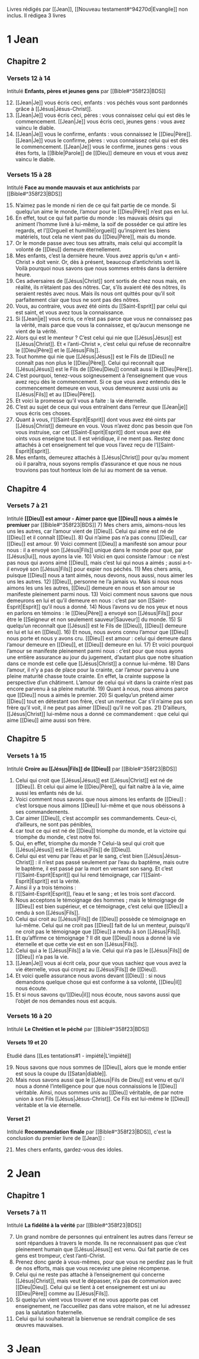 Livres rédigés par [[Jean]], [[Nouveau testament#^94270d|Evangile]] non inclus. Il rédigea 3 livres
# 1 Jean
## Chapitre 2
### Versets 12 à 14
Intitulé **Enfants, pères et jeunes gens** par [[Bible#^358f23|BDS]]

12) [[Jean|Je]] vous écris ceci, enfants : vos péchés vous sont pardonnés grâce à [[Jésus|Jésus-Christ]].
13) [[Jean|Je]] vous écris ceci, pères : vous connaissez celui qui est dès le commencement. [[Jean|Je]] vous écris ceci, jeunes gens : vous avez vaincu le diable.
14) [[Jean|Je]] vous le confirme, enfants : vous connaissez le [[Dieu|Père]]. [[Jean|Je]] vous le confirme, pères : vous connaissez celui qui est dès le commencement. [[Jean|Je]] vous le confirme, jeunes gens : vous êtes forts, la [[Bible|Parole]] de [[Dieu]] demeure en vous et vous avez vaincu le diable.
### Versets 15 à 28
Intitulé **Face au monde mauvais et aux antichrists** par [[Bible#^358f23|BDS]]

15) N’aimez pas le monde ni rien de ce qui fait partie de ce monde. Si quelqu’un aime le monde, l’amour pour le [[Dieu|Père]] n’est pas en lui.
16) En effet, tout ce qui fait partie du monde : les mauvais désirs qui animent l’homme livré à lui-même, la soif de posséder ce qui attire les regards, et l’[[Orgueil et humilité|orgueil]] qu’inspirent les biens matériels, tout cela ne vient pas du [[Dieu|Père]], mais du monde.
17) Or le monde passe avec tous ses attraits, mais celui qui accomplit la volonté de [[Dieu]] demeure éternellement.
18) Mes enfants, c’est la dernière heure. Vous avez appris qu’un « anti-Christ » doit venir. Or, dès à présent, beaucoup d’antichrists sont là. Voilà pourquoi nous savons que nous sommes entrés dans la dernière heure.
19) Ces adversaires de [[Jésus|Christ]] sont sortis de chez nous mais, en réalité, ils n’étaient pas des nôtres. Car, s’ils avaient été des nôtres, ils seraient restés avec nous. Mais ils nous ont quittés pour qu’il soit parfaitement clair que tous ne sont pas des nôtres.
20) Vous, au contraire, vous avez été oints du [[Saint-Esprit]] par celui qui est saint, et vous avez tous la connaissance.
21) Si [[Jean|je]] vous écris, ce n’est pas parce que vous ne connaissez pas la vérité, mais parce que vous la connaissez, et qu’aucun mensonge ne vient de la vérité.
22) Alors qui est le menteur ? C’est celui qui nie que [[Jésus|Jésus]] est [[Jésus|Christ]]. Et « l’anti-Christ », c’est celui qui refuse de reconnaître le [[Dieu|Père]] et le [[Jésus|Fils]].
23) Tout homme qui nie que [[Jésus|Jésus]] est le Fils de [[Dieu]] ne connaît pas non plus le [[Dieu|Père]]. Celui qui reconnaît que [[Jésus|Jésus]] est le Fils de [[Dieu|Dieu]] connaît aussi le [[Dieu|Père]].
24) C’est pourquoi, tenez-vous soigneusement à l’enseignement que vous avez reçu dès le commencement. Si ce que vous avez entendu dès le commencement demeure en vous, vous demeurerez aussi unis au [[Jésus|Fils]] et au [[Dieu|Père]].
25) Et voici la promesse qu’il vous a faite : la vie éternelle.
26) C’est au sujet de ceux qui vous entraînent dans l’erreur que [[Jean|je]] vous écris ces choses.
27) Quant à vous, l’[[Saint-Esprit|Esprit]] dont vous avez été oints par [[Jésus|Christ]] demeure en vous. Vous n’avez donc pas besoin que l’on vous instruise, car cet [[Saint-Esprit|Esprit]] dont vous avez été oints vous enseigne tout. Il est véridique, il ne ment pas. Restez donc attachés à cet enseignement tel que vous l’avez reçu de l’[[Saint-Esprit|Esprit]].
28) Mes enfants, demeurez attachés à [[Jésus|Christ]] pour qu’au moment où il paraîtra, nous soyons remplis d’assurance et que nous ne nous trouvions pas tout honteux loin de lui au moment de sa venue.
## Chapitre 4
### Versets 7 à 21
Intitulé **[[Dieu]] est amour - Aimer parce que [[Dieu]] nous a aimés le premiuer** par [[Bible#^358f23|BDS]]
7) Mes chers amis, aimons-nous les uns les autres, car l’amour vient de [[Dieu]]. Celui qui aime est né de [[Dieu]] et il connaît [[Dieu]].
8) Qui n’aime pas n’a pas connu [[Dieu]], car [[Dieu]] est amour.
9) Voici comment [[Dieu]] a manifesté son amour pour nous : il a envoyé son [[Jésus|Fils]] unique dans le monde pour que, par [[Jésus|lui]], nous ayons la vie.
10) Voici en quoi consiste l’amour : ce n’est pas nous qui avons aimé [[Dieu]], mais c’est lui qui nous a aimés ; aussi a-t-il envoyé son [[Jésus|Fils]] pour expier nos péchés.
11) Mes chers amis, puisque [[Dieu]] nous a tant aimés, nous devons, nous aussi, nous aimer les uns les autres.
12) [[Dieu]], personne ne l’a jamais vu. Mais si nous nous aimons les uns les autres, [[Dieu]] demeure en nous et son amour se manifeste pleinement parmi nous.
13) Voici comment nous savons que nous demeurons en lui et qu’il demeure en nous : c’est par son [[Saint-Esprit|Esprit]] qu’il nous a donné.
14) Nous l’avons vu de nos yeux et nous en parlons en témoins : le [[Dieu|Père]] a envoyé son [[Jésus|Fils]] pour être le [[Seigneur et non seulement sauveur|Sauveur]] du monde.
15) Si quelqu’un reconnaît que [[Jésus]] est le Fils de [[Dieu]], [[Dieu]] demeure en lui et lui en [[Dieu]].
16) Et nous, nous avons connu l’amour que [[Dieu]] nous porte et nous y avons cru. [[Dieu]] est amour : celui qui demeure dans l’amour demeure en [[Dieu]], et [[Dieu]] demeure en lui.
17) Et voici pourquoi l’amour se manifeste pleinement parmi nous : c’est pour que nous ayons une entière assurance au jour du jugement, d’autant plus que notre situation dans ce monde est celle que [[Jésus|Christ]] a connue lui-même.
18) Dans l’amour, il n’y a pas de place pour la crainte, car l’amour parvenu à une pleine maturité chasse toute crainte. En effet, la crainte suppose la perspective d’un châtiment. L’amour de celui qui vit dans la crainte n’est pas encore parvenu à sa pleine maturité.
19) Quant à nous, nous aimons parce que [[Dieu]] nous a aimés le premier.
20) Si quelqu’un prétend aimer [[Dieu]] tout en détestant son frère, c’est un menteur. Car s’il n’aime pas son frère qu’il voit, il ne peut pas aimer [[Dieu]] qu’il ne voit pas.
21) D’ailleurs, [[Jésus|Christ]] lui-même nous a donné ce commandement : que celui qui aime [[Dieu]] aime aussi son frère.
## Chapitre 5
### Versets 1 à 15
Intitulé **Croire au [[Jésus|Fils]] de [[Dieu]]** par [[Bible#^358f23|BDS]]

1) Celui qui croit que [[Jésus|Jésus]] est [[Jésus|Christ]] est né de [[Dieu]]. Et celui qui aime le [[Dieu|Père]], qui fait naître à la vie, aime aussi les enfants nés de lui.
2) Voici comment nous savons que nous aimons les enfants de [[Dieu]] : c’est lorsque nous aimons [[Dieu]] lui-même et que nous obéissons à ses commandements.
3) Car aimer [[Dieu]], c’est accomplir ses commandements. Ceux-ci, d’ailleurs, ne sont pas pénibles,
4) car tout ce qui est né de [[Dieu]] triomphe du monde, et la victoire qui triomphe du monde, c’est notre foi.
5) Qui, en effet, triomphe du monde ? Celui-là seul qui croit que [[Jésus|Jésus]] est le [[Jésus|Fils]] de [[Dieu]].
6) Celui qui est venu par l’eau et par le sang, c’est bien [[Jésus|Jésus-Christ]] : il n’est pas passé seulement par l’eau du baptême, mais outre le baptême, il est passé par la mort en versant son sang. Et c’est l’[[Saint-Esprit|Esprit]] qui lui rend témoignage, car l’[[Saint-Esprit|Esprit]] est la vérité.
7) Ainsi il y a trois témoins :
8) l’[[Saint-Esprit|Esprit]], l’eau et le sang ; et les trois sont d’accord.
9) Nous acceptons le témoignage des hommes ; mais le témoignage de [[Dieu]] est bien supérieur, et ce témoignage, c’est celui que [[Dieu]] a rendu à son [[Jésus|Fils]]. 
10) Celui qui croit au [[Jésus|Fils]] de [[Dieu]] possède ce témoignage en lui-même. Celui qui ne croit pas [[Dieu]] fait de lui un menteur, puisqu’il ne croit pas le témoignage que [[Dieu]] a rendu à son [[Jésus|Fils]].
11) Et qu’affirme ce témoignage ? Il dit que [[Dieu]] nous a donné la vie éternelle et que cette vie est en son [[Jésus|Fils]].
12) Celui qui a le [[Jésus|Fils]] a la vie. Celui qui n’a pas le [[Jésus|Fils]] de [[Dieu]] n’a pas la vie.
13) [[Jean|Je]] vous ai écrit cela, pour que vous sachiez que vous avez la vie éternelle, vous qui croyez au [[Jésus|Fils]] de [[Dieu]].
14) Et voici quelle assurance nous avons devant [[Dieu]] : si nous demandons quelque chose qui est conforme à sa volonté, [[Dieu|il]] nous écoute.
15) Et si nous savons qu’[[Dieu|il]] nous écoute, nous savons aussi que l’objet de nos demandes nous est acquis.
### Versets 16 à 20
Intitulé **Le Chrétien et le péché** par [[Bible#^358f23|BDS]]
#### Versets 19 et 20
Etudié dans [[Les tentations#1 - impiété|L'impiété]]

19) Nous savons que nous sommes de [[Dieu]], alors que le monde entier est sous la coupe du [[Satan|diable]].
20) Mais nous savons aussi que le [[Jésus|Fils de Dieu]] est venu et qu’il nous a donné l’intelligence pour que nous connaissions le [[Dieu]] véritable. Ainsi, nous sommes unis au [[Dieu]] véritable, de par notre union à son Fils [[Jésus|Jésus-Christ]]. Ce Fils est lui-même le [[Dieu]] véritable et la vie éternelle.
#### Verset 21
Intitulé **Recommandation finale** par [[Bible#^358f23|BDS]], c'est la conclusion du premier livre de [[Jean]] :

21) Mes chers enfants, gardez-vous des idoles.
# 2 Jean
## Chapitre 1
### Versets 7 à 11
Intitulé **La fidélité à la vérité** par [[Bible#^358f23|BDS]]

7) Un grand nombre de personnes qui entraînent les autres dans l’erreur se sont répandues à travers le monde. Ils ne reconnaissent pas que c’est pleinement humain que [[Jésus|Jésus]] est venu. Qui fait partie de ces gens est trompeur, c’est l’anti-Christ.
8) Prenez donc garde à vous-mêmes, pour que vous ne perdiez pas le fruit de nos efforts, mais que vous receviez une pleine récompense.
9) Celui qui ne reste pas attaché à l’enseignement qui concerne [[Jésus|Christ]], mais veut le dépasser, n’a pas de communion avec [[Dieu|Dieu]]. Celui qui se tient à cet enseignement est uni au [[Dieu|Père]] comme au [[Jésus|Fils]].
10) Si quelqu’un vient vous trouver et ne vous apporte pas cet enseignement, ne l’accueillez pas dans votre maison, et ne lui adressez pas la salutation fraternelle.
11) Celui qui lui souhaiterait la bienvenue se rendrait complice de ses œuvres mauvaises.
# 3 Jean
